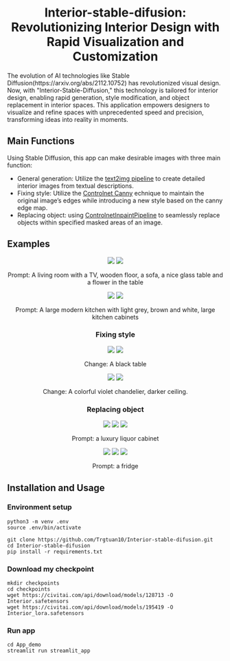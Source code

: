 <div align="center">
<h1> Interior-stable-difusion: Revolutionizing Interior Design with Rapid Visualization and Customization
</div>
    The evolution of AI technologies like Stable Diffusion(https://arxiv.org/abs/2112.10752) has revolutionized visual design. Now, with "Interior-Stable-Diffusion," this technology is tailored for interior design, enabling rapid generation, style modification, and object replacement in interior spaces. This application empowers designers to visualize and refine spaces with unprecedented speed and precision, transforming ideas into reality in moments.

## Main Functions
Using Stable Diffusion, this app can make desirable images with three main function: 
- General generation: Utilize the [text2img pipeline](https://huggingface.co/docs/diffusers/en/api/pipelines/stable_diffusion/text2img) to create detailed interior images from textual descriptions.
- Fixing style: Utilize the [Controlnet Canny](https://huggingface.co/lllyasviel/sd-controlnet-canny) echnique to maintain the original image’s edges while introducing a new style based on the canny edge map.
- Replacing object: using [ControlnetInpaintPipeline](https://huggingface.co/docs/diffusers/en/api/pipelines/controlnet#diffusers.StableDiffusionControlNetInpaintPipeline) to seamlessly replace objects within specified masked areas of an image.
## Examples
<p align="center">
  <img src="assets/prompt1.png" style="display: inline;">
  <img src="assets/prompt2.png" style="display: inline;">
</p>
<p align="center">Prompt: A living room with a TV, wooden floor, a sofa, a nice glass table and a flower in the table</p>
<p align="center">
  <img src="assets/prompt3.png" style="display: inline;">
  <img src="assets/prompt4.png" style="display: inline;">
</p>
<p align="center">Prompt: A large modern kitchen with light grey, brown and white, large kitchen cabinets</p>

<!-- Fixing style section -->
<h3 align="center">Fixing style</h3>
<p align="center">
  <img src="assets/con1.png" style="display: inline;">
  <img src="assets/con2.png" style="display: inline;">
</p>
<p align="center">Change: A black table</p>
<p align="center">
  <img src="assets/con3.png" style="display: inline;">
  <img src="assets/con4.png" style="display: inline;">
</p>
<p align="center">Change: A colorful violet chandelier, darker ceiling.</p>

<!-- Replacing object section -->
<h3 align="center">Replacing object</h3>
<p align="center">
  <img src="assets/inp1.png" style="display: inline;">
  <img src="assets/inp2.png" style="display: inline;">
  <img src="assets/inp3.png" style="display: inline;">
</p>
<p align="center">Prompt: a luxury liquor cabinet</p>
<p align="center">
  <img src="assets/inp4.png" style="display: inline;">
  <img src="assets/inp5.png" style="display: inline;">
  <img src="assets/inp6.png" style="display: inline;">
</p>
<p align="center">Prompt: a fridge</p>

## Installation and Usage
### Environment setup
```
python3 -m venv .env
source .env/bin/activate

git clone https://github.com/Trgtuan10/Interior-stable-difusion.git
cd Interior-stable-difusion
pip install -r requirements.txt
```

### Download my checkpoint
```
mkdir checkpoints
cd checkpoints
wget https://civitai.com/api/download/models/128713 -O Interior.safetensors
wget https://civitai.com/api/download/models/195419 -O Interior_lora.safetensors
```

### Run app
```
cd App_demo
streamlit run streamlit_app
```
